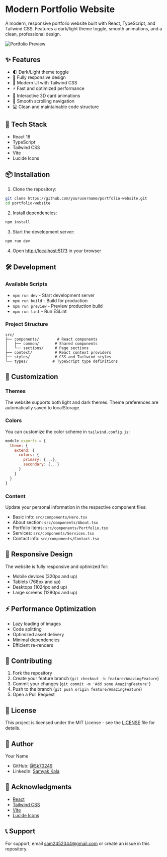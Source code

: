 # Modern Portfolio Website

A modern, responsive portfolio website built with React, TypeScript, and Tailwind CSS. Features a dark/light theme toggle, smooth animations, and a clean, professional design.

![Portfolio Preview](https://images.unsplash.com/photo-1461749280684-dccba630e2f6?auto=format&fit=crop&q=80)

## ✨ Features

- 🌓 Dark/Light theme toggle
- 📱 Fully responsive design
- 🎨 Modern UI with Tailwind CSS
- ⚡ Fast and optimized performance
- 🔄 Interactive 3D card animations
- 🎯 Smooth scrolling navigation
- 💻 Clean and maintainable code structure

## 🚀 Tech Stack

- React 18
- TypeScript
- Tailwind CSS
- Vite
- Lucide Icons

## 📦 Installation

1. Clone the repository:

```bash
git clone https://github.com/yourusername/portfolio-website.git
cd portfolio-website
```

2. Install dependencies:

```bash
npm install
```

3. Start the development server:

```bash
npm run dev
```

4. Open [http://localhost:5173](http://localhost:5173) in your browser

## 🛠️ Development

### Available Scripts

- `npm run dev` - Start development server
- `npm run build` - Build for production
- `npm run preview` - Preview production build
- `npm run lint` - Run ESLint

### Project Structure

```
src/
├── components/        # React components
│   ├── common/       # Shared components
│   └── sections/     # Page sections
├── context/          # React context providers
├── styles/           # CSS and Tailwind styles
└── types/           # TypeScript type definitions
```

## 🎨 Customization

### Themes

The website supports both light and dark themes. Theme preferences are automatically saved to localStorage.

### Colors

You can customize the color scheme in `tailwind.config.js`:

```js
module.exports = {
  theme: {
    extend: {
      colors: {
        primary: {...},
        secondary: {...}
      }
    }
  }
}
```

### Content

Update your personal information in the respective component files:

- Basic info: `src/components/Hero.tsx`
- About section: `src/components/About.tsx`
- Portfolio items: `src/components/Portfolio.tsx`
- Services: `src/components/Services.tsx`
- Contact info: `src/components/Contact.tsx`

## 📱 Responsive Design

The website is fully responsive and optimized for:

- Mobile devices (320px and up)
- Tablets (768px and up)
- Desktops (1024px and up)
- Large screens (1280px and up)

## ⚡ Performance Optimization

- Lazy loading of images
- Code splitting
- Optimized asset delivery
- Minimal dependencies
- Efficient re-renders

## 🤝 Contributing

1. Fork the repository
2. Create your feature branch (`git checkout -b feature/AmazingFeature`)
3. Commit your changes (`git commit -m 'Add some AmazingFeature'`)
4. Push to the branch (`git push origin feature/AmazingFeature`)
5. Open a Pull Request

## 📄 License

This project is licensed under the MIT License - see the [LICENSE](LICENSE) file for details.

## 👤 Author

Your Name

- GitHub: [@Sk70249](https://github.com/Sk70249)
- LinkedIn: [Samyak Kala](https://www.linkedin.com/in/samyak-kala-933a77169/)

## 🙏 Acknowledgments

- [React](https://reactjs.org/)
- [Tailwind CSS](https://tailwindcss.com/)
- [Vite](https://vitejs.dev/)
- [Lucide Icons](https://lucide.dev/)

## 📞 Support

For support, email sam2452344@gmail.com or create an issue in this repository.
